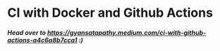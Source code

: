 # CI with Docker and Github Actions

##### Head over to https://gyansatapathy.medium.com/ci-with-github-actions-a4c6a8b7cca1 :)

